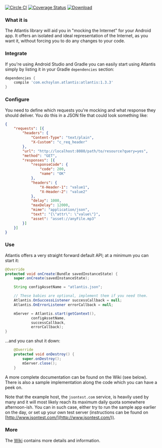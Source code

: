 [![Circle CI](https://circleci.com/gh/echsylon/atlantis/tree/master.svg?style=shield)](https://circleci.com/gh/echsylon/atlantis/tree/master) [![Coverage Status](https://coveralls.io/repos/github/echsylon/atlantis/badge.svg?branch=master)](https://coveralls.io/github/echsylon/atlantis?branch=master) [![Download](https://api.bintray.com/packages/echsylon/maven/atlantis/images/download.svg) ](https://bintray.com/echsylon/maven/atlantis/_latestVersion)

### What it is

The Atlantis library will aid you in "mocking the Internet" for your Android app. It offers an isolated and ideal representation of the Internet, as you want it, without forcing you to do any changes to your code.

### Integrate

If you're using Android Studio and Gradle you can easily start using Atlantis simply by listing it in your Gradle `dependencies` section:

```groovy
dependencies {
    compile 'com.echsylon.atlantis:atlantis:1.3.3'
}
```

### Configure

You need to define which requests you're mocking and what response they should deliver. You do this in a JSON file that could look something like:

```json
{
    "requests": [{
        "headers": {
            "Content-Type": "text/plain",
            "X-Custom": "c_req_header"
        },
        "url": "http://localhost:8080/path/to/resource?query=yes",
        "method": "GET",
        "responses": [{
            "responseCode": {
                "code": 200,
                "name": "OK"
            },
            "headers": {
                "X-Header-1": "value1",
                "X-Header-2": "value2"
            },
            "delay": 1000,
            "maxDelay": 12000,
            "mime": "application/json",
            "text": "{\"attr\": \"value\"}",
            "asset": "asset://anyFile.mp3"
        }]
    }]
}
```

### Use

Atlantis offers a very straight forward default API; at a minimum you can start it:

```java
@Override
protected void onCreate(Bundle savedInstanceState) {
    super.onCreate(savedInstanceState);

    String configAssetName = "atlantis.json";

    // These babies are optional, implement them if you need them.
    Atlantis.OnSuccessListener successCallback = null;
    Atlantis.OnErrorListener errorCallback = null;

    mServer = Atlantis.start(getContext(),
            configAssetName,
            successCallback,
            errorCallback);
}
```

...and you can shut it down:

```java
    @Override
    protected void onDestroy() {
        super.onDestroy();
        mServer.close();
    }
```

A more complete documentation can be found on the Wiki (see below). There is also a sample implementation along the code which you can have a peek on.

Note that the example host, the `jsontest.com` service, is heavily used by many and it will most likely reach its maximum daily quota somewhere afternoon-ish. You can in such case, either try to run the sample app earlier on the day, or set up your own test server (instructions can be found on [http://www.jsontest.com/](http://www.jsontest.com/)). 

### More
The [Wiki](https://github.com/echsylon/atlantis/wiki) contains more details and information.
